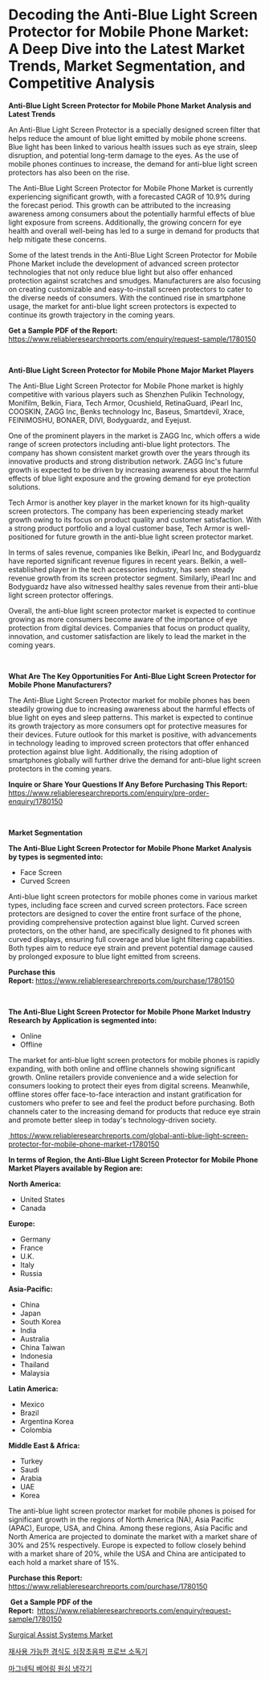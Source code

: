 <p><h1>Decoding the Anti-Blue Light Screen Protector for Mobile Phone Market: A Deep Dive into the Latest Market Trends, Market Segmentation, and Competitive Analysis</h1></p><p><strong>Anti-Blue Light Screen Protector for Mobile Phone Market Analysis and Latest Trends</strong></p>
<p><p>An Anti-Blue Light Screen Protector is a specially designed screen filter that helps reduce the amount of blue light emitted by mobile phone screens. Blue light has been linked to various health issues such as eye strain, sleep disruption, and potential long-term damage to the eyes. As the use of mobile phones continues to increase, the demand for anti-blue light screen protectors has also been on the rise.</p><p>The Anti-Blue Light Screen Protector for Mobile Phone Market is currently experiencing significant growth, with a forecasted CAGR of 10.9% during the forecast period. This growth can be attributed to the increasing awareness among consumers about the potentially harmful effects of blue light exposure from screens. Additionally, the growing concern for eye health and overall well-being has led to a surge in demand for products that help mitigate these concerns.</p><p>Some of the latest trends in the Anti-Blue Light Screen Protector for Mobile Phone Market include the development of advanced screen protector technologies that not only reduce blue light but also offer enhanced protection against scratches and smudges. Manufacturers are also focusing on creating customizable and easy-to-install screen protectors to cater to the diverse needs of consumers. With the continued rise in smartphone usage, the market for anti-blue light screen protectors is expected to continue its growth trajectory in the coming years.</p></p>
<p><strong>Get a Sample PDF of the Report:&nbsp;</strong> <a href="https://www.reliableresearchreports.com/enquiry/request-sample/1780150">https://www.reliableresearchreports.com/enquiry/request-sample/1780150</a></p>
<p>&nbsp;</p>
<p><strong>Anti-Blue Light Screen Protector for Mobile Phone Major Market Players</strong></p>
<p><p>The Anti-Blue Light Screen Protector for Mobile Phone market is highly competitive with various players such as Shenzhen Pulikin Technology, Monifilm, Belkin, Fiara, Tech Armor, Ocushield, RetinaGuard, iPearl Inc, COOSKIN, ZAGG Inc, Benks technology lnc, Baseus, Smartdevil, Xrace, FEINIMOSHU, BONAER, DIVI, Bodyguardz, and Eyejust.</p><p>One of the prominent players in the market is ZAGG Inc, which offers a wide range of screen protectors including anti-blue light protectors. The company has shown consistent market growth over the years through its innovative products and strong distribution network. ZAGG Inc's future growth is expected to be driven by increasing awareness about the harmful effects of blue light exposure and the growing demand for eye protection solutions.</p><p>Tech Armor is another key player in the market known for its high-quality screen protectors. The company has been experiencing steady market growth owing to its focus on product quality and customer satisfaction. With a strong product portfolio and a loyal customer base, Tech Armor is well-positioned for future growth in the anti-blue light screen protector market.</p><p>In terms of sales revenue, companies like Belkin, iPearl Inc, and Bodyguardz have reported significant revenue figures in recent years. Belkin, a well-established player in the tech accessories industry, has seen steady revenue growth from its screen protector segment. Similarly, iPearl Inc and Bodyguardz have also witnessed healthy sales revenue from their anti-blue light screen protector offerings.</p><p>Overall, the anti-blue light screen protector market is expected to continue growing as more consumers become aware of the importance of eye protection from digital devices. Companies that focus on product quality, innovation, and customer satisfaction are likely to lead the market in the coming years.</p></p>
<p>&nbsp;</p>
<p><strong>What Are The Key Opportunities For Anti-Blue Light Screen Protector for Mobile Phone Manufacturers?</strong></p>
<p><p>The Anti-Blue Light Screen Protector market for mobile phones has been steadily growing due to increasing awareness about the harmful effects of blue light on eyes and sleep patterns. This market is expected to continue its growth trajectory as more consumers opt for protective measures for their devices. Future outlook for this market is positive, with advancements in technology leading to improved screen protectors that offer enhanced protection against blue light. Additionally, the rising adoption of smartphones globally will further drive the demand for anti-blue light screen protectors in the coming years.</p></p>
<p><strong>Inquire or Share Your Questions If Any Before Purchasing This Report:</strong> <a href="https://www.reliableresearchreports.com/enquiry/pre-order-enquiry/1780150">https://www.reliableresearchreports.com/enquiry/pre-order-enquiry/1780150</a></p>
<p>&nbsp;</p>
<p><strong>Market Segmentation</strong></p>
<p><strong>The Anti-Blue Light Screen Protector for Mobile Phone Market Analysis by types is segmented into:</strong></p>
<p><ul><li>Face Screen</li><li>Curved Screen</li></ul></p>
<p><p>Anti-blue light screen protectors for mobile phones come in various market types, including face screen and curved screen protectors. Face screen protectors are designed to cover the entire front surface of the phone, providing comprehensive protection against blue light. Curved screen protectors, on the other hand, are specifically designed to fit phones with curved displays, ensuring full coverage and blue light filtering capabilities. Both types aim to reduce eye strain and prevent potential damage caused by prolonged exposure to blue light emitted from screens.</p></p>
<p><strong>Purchase this Report:&nbsp;</strong><a href="https://www.reliableresearchreports.com/purchase/1780150">https://www.reliableresearchreports.com/purchase/1780150</a></p>
<p>&nbsp;</p>
<p><strong>The Anti-Blue Light Screen Protector for Mobile Phone Market Industry Research by Application is segmented into:</strong></p>
<p><ul><li>Online</li><li>Offline</li></ul></p>
<p><p>The market for anti-blue light screen protectors for mobile phones is rapidly expanding, with both online and offline channels showing significant growth. Online retailers provide convenience and a wide selection for consumers looking to protect their eyes from digital screens. Meanwhile, offline stores offer face-to-face interaction and instant gratification for customers who prefer to see and feel the product before purchasing. Both channels cater to the increasing demand for products that reduce eye strain and promote better sleep in today's technology-driven society.</p></p>
<p><a href="https://www.reliableresearchreports.com/global-anti-blue-light-screen-protector-for-mobile-phone-market-r1780150">&nbsp;https://www.reliableresearchreports.com/global-anti-blue-light-screen-protector-for-mobile-phone-market-r1780150</a></p>
<p><strong>In terms of Region, the Anti-Blue Light Screen Protector for Mobile Phone Market Players available by Region are:</strong></p>
<p>
    <p> <strong> North America: </strong>
        <ul>
            <li>United States</li>
            <li>Canada</li>
        </ul>
        </p> 
    <p> <strong> Europe: </strong>
        <ul>
            <li>Germany</li>
            <li>France</li>
            <li>U.K.</li>
            <li>Italy</li>
            <li>Russia</li>
        </ul>
        </p> 
    <p> <strong> Asia-Pacific: </strong>
        <ul>
            <li>China</li>
            <li>Japan</li>
            <li>South Korea</li>
            <li>India</li>
            <li>Australia</li>
            <li>China Taiwan</li>
            <li>Indonesia</li>
            <li>Thailand</li>
            <li>Malaysia</li>
        </ul>
        </p> 
    <p> <strong> Latin America: </strong>
        <ul>
            <li>Mexico</li>
            <li>Brazil</li>
            <li>Argentina Korea</li>
            <li>Colombia</li>
        </ul>
        </p> 
    <p> <strong> Middle East & Africa: </strong>
        <ul>
            <li>Turkey</li>
            <li>Saudi</li>
            <li>Arabia</li>
            <li>UAE</li>
            <li>Korea</li>
        </ul>
    </p>
    </p>
<p><p>The anti-blue light screen protector market for mobile phones is poised for significant growth in the regions of North America (NA), Asia Pacific (APAC), Europe, USA, and China. Among these regions, Asia Pacific and North America are projected to dominate the market with a market share of 30% and 25% respectively. Europe is expected to follow closely behind with a market share of 20%, while the USA and China are anticipated to each hold a market share of 15%.</p></p>
<p><strong>Purchase this Report: </strong><a href="https://www.reliableresearchreports.com/purchase/1780150">https://www.reliableresearchreports.com/purchase/1780150</a></p>
<p>&nbsp;<strong>Get a Sample PDF of the Report:&nbsp;&nbsp;</strong><a href="https://www.reliableresearchreports.com/enquiry/request-sample/1780150">https://www.reliableresearchreports.com/enquiry/request-sample/1780150</a></p>
<p><strong></strong></p>
<p><p><a href="https://view.publitas.com/reportprime-1/global-surgical-assist-systems-industry-types-applications-market-players-regional-growth-analysis-and-future-scenarios-2024-2031/">Surgical Assist Systems Market</a></p><p><a href="https://medium.com/@santiagojast/%ED%9A%8D%EA%B8%B0%EC%A0%81%EC%9C%BC%EB%A1%9C-%ED%8F%89%EA%B0%80%ED%95%A8%EC%9C%BC%EB%A1%9C%EC%8D%A8-%EC%9E%AC%EC%82%AC%EC%9A%A9-%EA%B0%80%EB%8A%A5%ED%95%9C-%EC%8B%9D%EB%8F%84-%EC%8B%AC%EC%B4%88%EC%9D%8C%ED%8C%8C-%ED%94%84%EB%A1%9C%EB%B8%8C-%EC%86%8C%EB%8F%85%EA%B8%B0-%EC%8B%9C%EC%9E%A5-%EC%9C%A0%ED%98%95-%EC%9D%91%EC%9A%A9-%EB%B0%8F-%EC%A7%80%EB%A6%AC%EC%97%90-%EB%8C%80%ED%95%9C-%ED%8F%AC%EA%B4%84%EC%A0%81%EC%9D%B8-%ED%8F%89%EA%B0%80-8947443967fa">재사용 가능한 경식도 심장초음파 프로브 소독기</a></p><p><a href="https://medium.com/@jomosley1999/%EC%9E%90%EA%B8%B0-%EB%B2%A0%EC%96%B4%EB%A7%81-%EC%9B%90%EC%8B%AC-%EC%95%95%EC%B6%95-%EB%83%89%EB%8F%99%EA%B8%B0-%EC%8B%9C%EC%9E%A5%EC%9D%80-%EC%8B%9C%EC%9E%A5-%EC%A0%90%EC%9C%A0%EC%9C%A8-%ED%81%AC%EA%B8%B0-%EB%B0%8F-2031%EB%85%84%EA%B9%8C%EC%A7%80%EC%9D%98-%EC%98%88%EC%83%81-%EC%98%88%EC%B8%A1%EC%97%90-%EC%B4%88%EC%A0%90%EC%9D%84-%EB%A7%9E%EC%B6%A5%EB%8B%88%EB%8B%A4-40fc1f6cd12c">마그네틱 베어링 원심 냉각기</a></p></p>